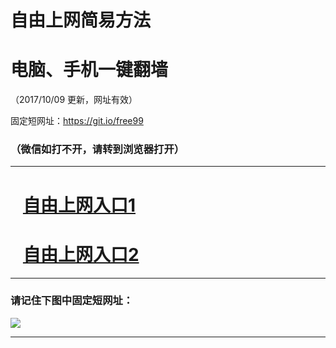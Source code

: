 ﻿# 自由上网简易方法

# 电脑、手机一键翻墙

（2017/10/09 更新，网址有效）

固定短网址：https://git.io/free99

### （微信如打不开，请转到浏览器打开）


***





# &nbsp;&nbsp; <a href="http://ft803121886.fwq-tz-1001.info/fwqtz01.html?t=10090018944 " target="_blank">自由上网入口1</a>
# &nbsp;&nbsp; <a href="http://ft258119919.fwq-tz-1002.info/fwqtz02.html?t=100900111217 " target="_blank">自由上网入口2</a>
***

### 请记住下图中固定短网址：

<img src="https://s3-us-west-2.amazonaws.com/fwq-1001/yjfq-20170905okok.png" /> 


***

